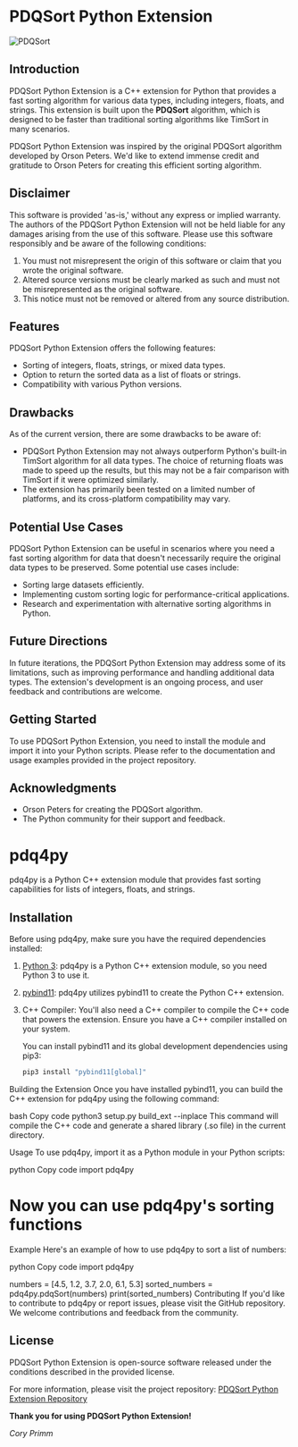 # PDQSort Python Extension

![PDQSort](pdqsort_logo.png)

## Introduction

PDQSort Python Extension is a C++ extension for Python that provides a fast sorting algorithm for various data types, including integers, floats, and strings. This extension is built upon the **PDQSort** algorithm, which is designed to be faster than traditional sorting algorithms like TimSort in many scenarios.

PDQSort Python Extension was inspired by the original PDQSort algorithm developed by Orson Peters. We'd like to extend immense credit and gratitude to Orson Peters for creating this efficient sorting algorithm.

## Disclaimer

This software is provided 'as-is,' without any express or implied warranty. The authors of the PDQSort Python Extension will not be held liable for any damages arising from the use of this software. Please use this software responsibly and be aware of the following conditions:

1. You must not misrepresent the origin of this software or claim that you wrote the original software.
2. Altered source versions must be clearly marked as such and must not be misrepresented as the original software.
3. This notice must not be removed or altered from any source distribution.

## Features

PDQSort Python Extension offers the following features:

- Sorting of integers, floats, strings, or mixed data types.
- Option to return the sorted data as a list of floats or strings.
- Compatibility with various Python versions.

## Drawbacks

As of the current version, there are some drawbacks to be aware of:

- PDQSort Python Extension may not always outperform Python's built-in TimSort algorithm for all data types. The choice of returning floats was made to speed up the results, but this may not be a fair comparison with TimSort if it were optimized similarly.  
- The extension has primarily been tested on a limited number of platforms, and its cross-platform compatibility may vary.

## Potential Use Cases

PDQSort Python Extension can be useful in scenarios where you need a fast sorting algorithm for data that doesn't necessarily require the original data types to be preserved. Some potential use cases include:

- Sorting large datasets efficiently.
- Implementing custom sorting logic for performance-critical applications.
- Research and experimentation with alternative sorting algorithms in Python.

## Future Directions

In future iterations, the PDQSort Python Extension may address some of its limitations, such as improving performance and handling additional data types. The extension's development is an ongoing process, and user feedback and contributions are welcome.

## Getting Started

To use PDQSort Python Extension, you need to install the module and import it into your Python scripts. Please refer to the documentation and usage examples provided in the project repository.

## Acknowledgments

- Orson Peters for creating the PDQSort algorithm.
- The Python community for their support and feedback.

# pdq4py

pdq4py is a Python C++ extension module that provides fast sorting capabilities for lists of integers, floats, and strings.

## Installation

Before using pdq4py, make sure you have the required dependencies installed:

1. [Python 3](https://www.python.org/downloads/): pdq4py is a Python C++ extension module, so you need Python 3 to use it.
2. [pybind11](https://pybind11.readthedocs.io/en/stable/): pdq4py utilizes pybind11 to create the Python C++ extension.
3. C++ Compiler: You'll also need a C++ compiler to compile the C++ code that powers the extension. Ensure you have a C++ compiler installed on your system.

   You can install pybind11 and its global development dependencies using pip3:

   ```bash
   pip3 install "pybind11[global]"
Building the Extension
Once you have installed pybind11, you can build the C++ extension for pdq4py using the following command:

bash
Copy code
python3 setup.py build_ext --inplace
This command will compile the C++ code and generate a shared library (.so file) in the current directory.

Usage
To use pdq4py, import it as a Python module in your Python scripts:

python
Copy code
import pdq4py

# Now you can use pdq4py's sorting functions
Example
Here's an example of how to use pdq4py to sort a list of numbers:

python
Copy code
import pdq4py

numbers = [4.5, 1.2, 3.7, 2.0, 6.1, 5.3]
sorted_numbers = pdq4py.pdqSort(numbers)
print(sorted_numbers)
Contributing
If you'd like to contribute to pdq4py or report issues, please visit the GitHub repository. We welcome contributions and feedback from the community.

## License

PDQSort Python Extension is open-source software released under the conditions described in the provided license.

For more information, please visit the project repository: [PDQSort Python Extension Repository](https://github.com/coryprimm/pdq4py)

**Thank you for using PDQSort Python Extension!**

*Cory Primm*